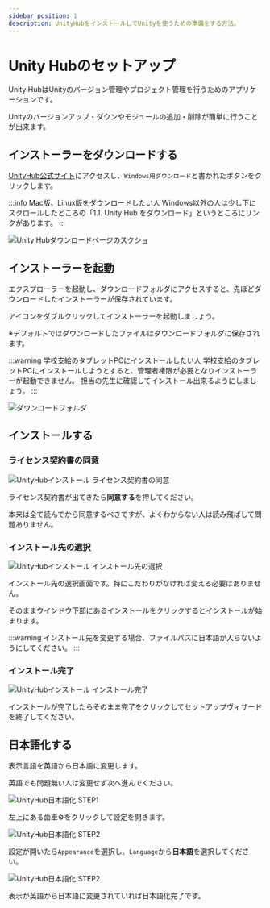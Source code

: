 ```yaml
---
sidebar_position: 1
description: UnityHubをインストールしてUnityを使うための準備をする方法。
---
```


# Unity Hubのセットアップ

Unity HubはUnityのバージョン管理やプロジェクト管理を行うためのアプリケーションです。

Unityのバージョンアップ・ダウンやモジュールの追加・削除が簡単に行うことが出来ます。

## インストーラーをダウンロードする

[UnityHub公式サイト](https://unity.com/ja/download)にアクセスし、`Windows用ダウンロード`と書かれたボタンをクリックします。

:::info Mac版、Linux版をダウンロードしたい人
Windows以外の人は少し下にスクロールしたところの「1.1. Unity Hub をダウンロード」というところにリンクがあります。
:::

![Unity Hubダウンロードページのスクショ](./images/unityhub-download.jpg)

## インストーラーを起動

エクスプローラーを起動し、ダウンロードフォルダにアクセスすると、先ほどダウンロードしたインストーラーが保存されています。

アイコンをダブルクリックしてインストーラーを起動しましょう。

※デフォルトではダウンロードしたファイルはダウンロードフォルダに保存されます。


:::warning 学校支給のタブレットPCにインストールしたい人
学校支給のタブレットPCにインストールしようとすると、管理者権限が必要となりインストーラーが起動できません。
担当の先生に確認してインストール出来るようにしましょう。
:::

![ダウンロードフォルダ](./images/download-folder.jpg)

## インストールする

### ライセンス契約書の同意

![UnityHubインストール ライセンス契約書の同意](./images/unity-install-1.jpg)

ライセンス契約書が出てきたら**同意する**を押してください。

本来は全て読んでから同意するべきですが、よくわからない人は読み飛ばして問題ありません。

### インストール先の選択

![UnityHubインストール インストール先の選択](./images/unity-install-2.jpg)

インストール先の選択画面です。特にこだわりがなければ変える必要はありません。

そのままウインドウ下部にあるインストールをクリックするとインストールが始まります。

:::warning
インストール先を変更する場合、ファイルパスに日本語が入らないようにしてください。
:::

### インストール完了

![UnityHubインストール インストール完了](./images/unity-install-3.jpg)

インストールが完了したらそのまま完了をクリックしてセットアップヴィザードを終了してください。

## 日本語化する

表示言語を英語から日本語に変更します。

英語でも問題無い人は変更せず次へ進んでください。

![UnityHub日本語化 STEP1](./images/unityhub-change-lang-1.jpg)

左上にある歯車⚙️をクリックして設定を開きます。

![UnityHub日本語化 STEP2](./images/unityhub-change-lang-2.jpg)

設定が開いたら`Appearance`を選択し、`Language`から**日本語**を選択してください。

![UnityHub日本語化 STEP2](./images/unityhub-change-lang-3.jpg)

表示が英語から日本語に変更されていれば日本語化完了です。